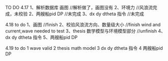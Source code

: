 TO DO 
4.17
1、解析数据库 画图 //解析做了，画图没有
2、环境力 //风浪流完成，未校验
2、两艘船pid DP //未完成
3、dx dy dtheta 指令 //未完成

4.18 to do
1、画图  //finish
2、校验风浪流方向、数量级大小  //finish wind and current,wave needed to test
3、thesis 数学模型与环境模型部分 //unfinish
4、dx dy dtheta 指令 
5、两艘船pid DP 

4.19 to do
1 wave valid
2 thesis math model 
3 dx dy dtheta 指令 
4 两艘船pid DP 
